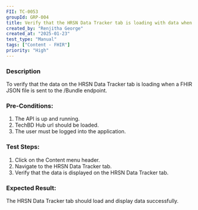 ```yaml
---
FII: TC-0053
groupId: GRP-004
title: Verify that the HRSN Data Tracker tab is loading with data when a FHIR JSON file is sent to the /Bundle endpoint
created_by: "Renjitha George"
created_at: "2025-01-23"
test_type: "Manual"
tags: ["Content - FHIR"]
priority: "High"
---
```


### Description

To verify that the data on the HRSN Data Tracker tab is loading when a FHIR JSON
file is sent to the /Bundle endpoint.

### Pre-Conditions:

1. The API is up and running.
2. TechBD Hub url should be loaded.
3. The user must be logged into the application.

### Test Steps:

1. Click on the Content menu header.
2. Navigate to the HRSN Data Tracker tab.
3. Verify that the data is displayed on the HRSN Data Tracker tab.

### Expected Result:

The HRSN Data Tracker tab should load and display data successfully.

